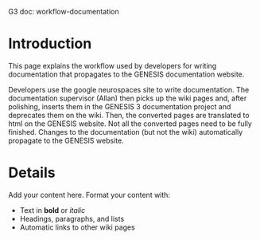 G3 doc: workflow-documentation

# Introduction #

This page explains the workflow used by developers for writing documentation that propagates to the GENESIS documentation website.

Developers use the google neurospaces site to write documentation.  The documentation supervisor (Allan) then picks up the wiki pages and, after polishing, inserts them in the GENESIS 3 documentation project and deprecates them on the wiki.  Then, the converted pages are translated to html on the GENESIS website.  Not all the converted pages need to be fully finished.  Changes to the documentation (but not the wiki) automatically propagate to the GENESIS website.


# Details #

Add your content here.  Format your content with:
  * Text in **bold** or _italic_
  * Headings, paragraphs, and lists
  * Automatic links to other wiki pages